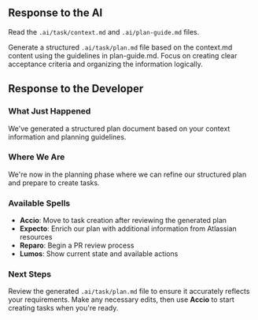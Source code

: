 ## Response to the AI

Read the `.ai/task/context.md` and `.ai/plan-guide.md` files. 

Generate a structured `.ai/task/plan.md` file based on the context.md content using the guidelines in plan-guide.md. Focus on creating clear acceptance criteria and organizing the information logically.

## Response to the Developer

### What Just Happened
We've generated a structured plan document based on your context information and planning guidelines.

### Where We Are
We're now in the planning phase where we can refine our structured plan and prepare to create tasks.

### Available Spells
- **Accio**: Move to task creation after reviewing the generated plan
- **Expecto**: Enrich our plan with additional information from Atlassian resources
- **Reparo**: Begin a PR review process
- **Lumos**: Show current state and available actions

### Next Steps
Review the generated `.ai/task/plan.md` file to ensure it accurately reflects your requirements. Make any necessary edits, then use **Accio** to start creating tasks when you're ready.